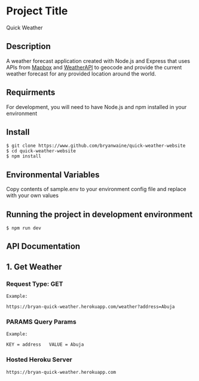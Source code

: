 # Project Title
Quick Weather

## Description
A weather forecast application created with Node.js and Express that uses APIs from [Mapbox](https://www.mapbox.com) and [WeatherAPI](https://www.weatherapi.com) to geocode and provide the current weather forecast for any provided location around the world.

## Requirments
For development, you will need to have Node.js and npm installed in your environment

## Install
    $ git clone https://www.github.com/bryanwaine/quick-weather-website
    $ cd quick-weather-website
    $ npm install
    
## Environmental Variables
Copy contents of sample.env to your environment config file and replace with your own values
  
## Running the project in development environment
    $ npm run dev
    
## API Documentation

## 1. Get Weather

### Request Type: GET
    Example:
    
    https://bryan-quick-weather.herokuapp.com/weather?address=Abuja
    
### PARAMS Query Params
    Example:
    
    KEY = address   VALUE = Abuja
    
### Hosted Heroku Server
    https://bryan-quick-weather.herokuapp.com
